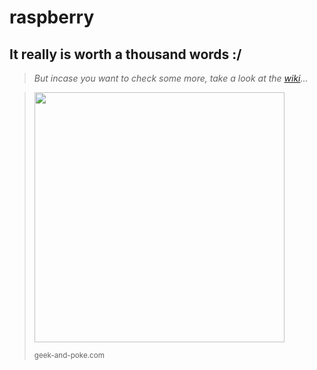 # raspberry
## It really is worth a thousand words :/
> *But incase you want to check some more, take a look at the [wiki](https://github.com/theboxahaan/raspberry/wiki)...*

> <img src="https://geekandpoke.typepad.com/.a/6a00d8341d3df553ef0120a7190580970b-pi" width=400>
>
> <sub>geek-and-poke.com</sub>
